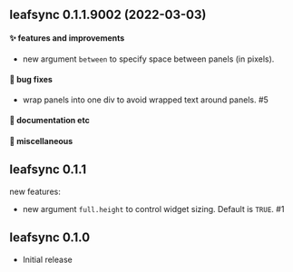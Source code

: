 ## leafsync 0.1.1.9002 (2022-03-03)

#### ✨ features and improvements

  * new argument `between` to specify space between panels (in pixels).

#### 🐛 bug fixes

  * wrap panels into one div to avoid wrapped text around panels. #5

#### 💬 documentation etc

#### 🍬 miscellaneous


## leafsync 0.1.1

new features:

  * new argument `full.height` to control widget sizing. Default is `TRUE`. #1

## leafsync 0.1.0

* Initial release
